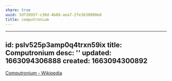 ```yaml
---
share: true
uuid: 5df20957-c30d-4b68-aea7-2fe3630090e8
title: computronium
---
```

---
id: pslv525p3amp0q4trxn59ix
title: Computronium
desc: ''
updated: 1663094306888
created: 1663094300892
---

[Computronium - Wikipedia](https://en.wikipedia.org/wiki/Computronium)